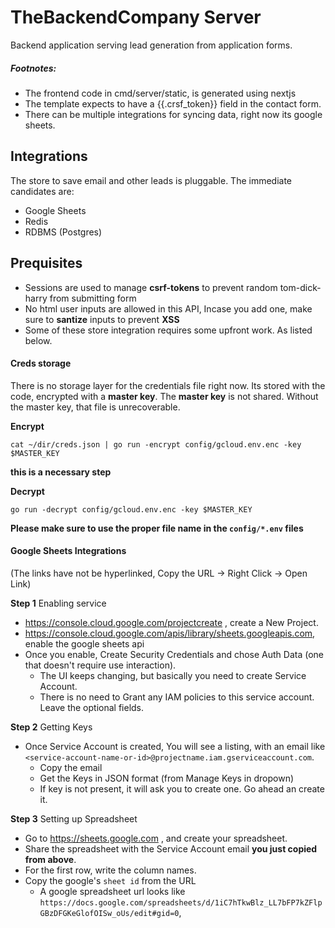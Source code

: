 # TheBackendCompany Server

Backend application serving lead generation from application forms.

##### Footnotes:

- The frontend code in cmd/server/static, is generated using nextjs
- The template expects to have a {{.crsf_token}} field in the contact form.
- There can be multiple integrations for syncing data, right now its google sheets.


## Integrations
The store to save email and other leads is pluggable. The immediate candidates are:
- Google Sheets
- Redis
- RDBMS (Postgres)


## Prequisites

- Sessions are used to manage **csrf-tokens** to prevent random tom-dick-harry from submitting form
- No html user inputs are allowed in this API, Incase you add one, make sure to **santize** inputs to prevent **XSS**
- Some of these store integration requires some upfront work. As listed below.


#### Creds storage

There is no storage layer for the credentials file right now. Its stored with the code, encrypted with
a **master key**. The **master key** is not shared. Without the master key, that file is unrecoverable.

**Encrypt**

```shell
cat ~/dir/creds.json | go run -encrypt config/gcloud.env.enc -key $MASTER_KEY
```
__this is a necessary step__


**Decrypt**

```shell
go run -decrypt config/gcloud.env.enc -key $MASTER_KEY
```

**Please make sure to use the proper file name in the `config/*.env` files**



#### Google Sheets Integrations

(The links have not be hyperlinked, Copy the URL -> Right Click -> Open Link)

**Step 1** Enabling service

- https://console.cloud.google.com/projectcreate , create a New Project.
- https://console.cloud.google.com/apis/library/sheets.googleapis.com, enable the google sheets api
- Once you enable, Create Security Credentials and chose Auth Data (one that doesn't require use interaction).
    - The UI keeps changing, but basically you need to create Service Account.
    - There is no need to Grant any IAM policies to this service account. Leave the optional fields.

**Step 2** Getting Keys

- Once Service Account is created, You will see a listing, with an email like `<service-account-name-or-id>@projectname.iam.gserviceaccount.com`.
    - Copy the email
    - Get the Keys in JSON format (from Manage Keys in dropown)
    - If key is not present, it will ask you to create one. Go ahead an create it.


**Step 3** Setting up Spreadsheet

- Go to https://sheets.google.com , and create your spreadsheet.
- Share the spreadsheet with the Service Account email __you just copied from above__.
- For the first row, write the column names.
- Copy the google's `sheet id` from the URL
    - A google spreadsheet url looks like `https://docs.google.com/spreadsheets/d/1iC7hTkwBlz_LL7bFP7kZFlpGBzDFGKeGlofOISw_oUs/edit#gid=0`,
